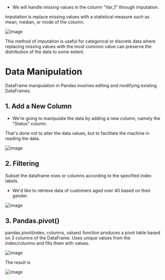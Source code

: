 - We will handle missing values in the column "Var_1" through imputation.

Imputation is replace missing values with a statistical measure such as mean, median, or mode of the column.

![image](https://github.com/Aisyahrahmap/IT-Specialist-Data-Analytics-1/assets/166115307/7e7d5f97-4f2b-4057-bee3-49e88e13710b)

This method of imputation is useful for categorical or discrete data where replacing missing values with the most common value can preserve the distribution of the data to some extent.

# Data Manipulation

DataFrame manipulation in Pandas involves editing and modifying existing DataFrames.

## 1. Add a New Column
- We're going to manipulate the data by adding a new column, namely the "Status" column.

That's done not to alter the data values, but to facilitate the machine in reading the data.

![image](https://github.com/Aisyahrahmap/IT-Specialist-Data-Analytics-1/assets/166115307/d0f41748-07d6-4121-9ec1-5721138956b0)

## 2. Filtering
Subset the dataframe rows or columns according to the specified index labels.

- We'd like to retrieve data of customers aged over 40 based on their gender.

![image](https://github.com/Aisyahrahmap/IT-Specialist-Data-Analytics-1/assets/166115307/3b306366-4e1d-47c5-9500-deb5c09944a0)

 ## 3. Pandas.pivot() 
pandas.pivot(index, columns, values) function produces a pivot table based on 3 columns of the DataFrame. Uses unique values from the index/columns and fills them with values.

![image](https://github.com/Aisyahrahmap/IT-Specialist-Data-Analytics-1/assets/166115307/3d3d4f5b-4d10-44e0-b9d1-013e56063e91)

The result is

![image](https://github.com/Aisyahrahmap/IT-Specialist-Data-Analytics-1/assets/166115307/2549464e-fbe6-4518-80e5-9bd1fd44c0d6)

